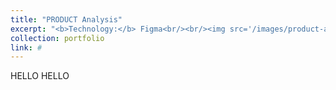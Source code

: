 ```yaml
---
title: "PRODUCT Analysis"
excerpt: "<b>Technology:</b> Figma<br/><br/><img src='/images/product-analysis.jpg'><br/><i>Product Analysis</i>"
collection: portfolio
link: #
---
```

HELLO HELLO